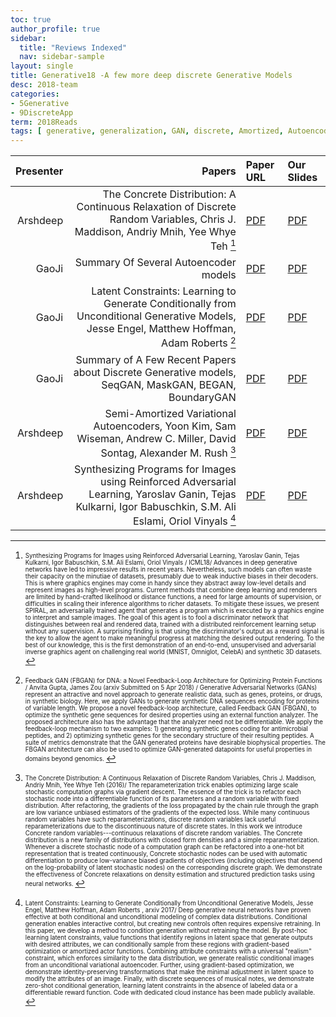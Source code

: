 ```yaml
---
toc: true
author_profile: true
sidebar:
  title: "Reviews Indexed"
  nav: sidebar-sample
layout: single
title: Generative18 -A few more deep discrete Generative Models
desc: 2018-team
categories:
- 5Generative
- 9DiscreteApp
term: 2018Reads
tags: [ generative, generalization, GAN, discrete, Amortized, Autoencoder, Variational, program]
---
```


| Presenter | Papers | Paper URL| Our Slides |
| -----: | ---------------------------: | :----- | :----- |
|  Arshdeep| The Concrete Distribution: A Continuous Relaxation of Discrete Random Variables, Chris J. Maddison, Andriy Mnih, Yee Whye Teh [^1] | [PDF](https://arxiv.org/abs/1611.00712) |  [PDF]({{site.baseurl}}/MoreTalksTeam/Arsh/DEEP-07162018-Gumbel-Softmax.pdf) | 
| GaoJi | Summary Of Several Autoencoder models  | [PDF]() |  [PDF]({{site.baseurl}}/MoreTalksTeam/Ji/JiAutoencoderNNs.pdf) | 
| GaoJi | Latent Constraints: Learning to Generate Conditionally from Unconditional Generative Models, Jesse Engel, Matthew Hoffman, Adam Roberts [^3] | [PDF](https://arxiv.org/abs/1711.05772) |  [PDF]({{site.baseurl}}/MoreTalksTeam/Ji/JIConditionalGEN.pdf) | 
| GaoJi |  Summary of A Few Recent Papers about Discrete Generative models, SeqGAN, MaskGAN, BEGAN, BoundaryGAN| [PDF]() |  [PDF]({{site.baseurl}}/MoreTalksTeam/Ji/JIDiscreteGAN.pdf) | 
| Arshdeep |  Semi-Amortized Variational Autoencoders, Yoon Kim, Sam Wiseman, Andrew C. Miller, David Sontag, Alexander M. Rush [^4] | [PDF](https://arxiv.org/abs/1802.02550) |  [PDF]({{site.baseurl}}/MoreTalksTeam/Arsh/DEEP-07172018-semi-amoritzed-VAE.pdf) | 
| Arshdeep | Synthesizing Programs for Images using Reinforced Adversarial Learning, Yaroslav Ganin, Tejas Kulkarni, Igor Babuschkin, S.M. Ali Eslami, Oriol Vinyals [^5] | [PDF](https://arxiv.org/abs/1804.01118) |  [PDF]({{site.baseurl}}/MoreTalksTeam/Arsh/DEEP-07312018-ImageSythesisProgramming.pdf) | 


<!--excerpt.start-->

[^1]: <sub><sup> Synthesizing Programs for Images using Reinforced Adversarial Learning, Yaroslav Ganin, Tejas Kulkarni, Igor Babuschkin, S.M. Ali Eslami, Oriol Vinyals / ICML18/ Advances in deep generative networks have led to impressive results in recent years. Nevertheless, such models can often waste their capacity on the minutiae of datasets, presumably due to weak inductive biases in their decoders. This is where graphics engines may come in handy since they abstract away low-level details and represent images as high-level programs. Current methods that combine deep learning and renderers are limited by hand-crafted likelihood or distance functions, a need for large amounts of supervision, or difficulties in scaling their inference algorithms to richer datasets. To mitigate these issues, we present SPIRAL, an adversarially trained agent that generates a program which is executed by a graphics engine to interpret and sample images. The goal of this agent is to fool a discriminator network that distinguishes between real and rendered data, trained with a distributed reinforcement learning setup without any supervision. A surprising finding is that using the discriminator's output as a reward signal is the key to allow the agent to make meaningful progress at matching the desired output rendering. To the best of our knowledge, this is the first demonstration of an end-to-end, unsupervised and adversarial inverse graphics agent on challenging real world (MNIST, Omniglot, CelebA) and synthetic 3D datasets. </sup></sub>


[^2]: <sub><sup>  Semi-Amortized Variational Autoencoders, Yoon Kim, Sam Wiseman, Andrew C. Miller, David Sontag, Alexander M. Rush / ICML 2018/ Amortized variational inference (AVI) replaces instance-specific local inference with a global inference network. While AVI has enabled efficient training of deep generative models such as variational autoencoders (VAE), recent empirical work suggests that inference networks can produce suboptimal variational parameters. We propose a hybrid approach, to use AVI to initialize the variational parameters and run stochastic variational inference (SVI) to refine them. Crucially, the local SVI procedure is itself differentiable, so the inference network and generative model can be trained end-to-end with gradient-based optimization. This semi-amortized approach enables the use of rich generative models without experiencing the posterior-collapse phenomenon common in training VAEs for problems like text generation. Experiments show this approach outperforms strong autoregressive and variational baselines on standard text and image datasets.


[^3]: <sub><sup>  Feedback GAN (FBGAN) for DNA: a Novel Feedback-Loop Architecture for Optimizing Protein Functions / Anvita Gupta, James Zou (arxiv Submitted on 5 Apr 2018) / Generative Adversarial Networks (GANs) represent an attractive and novel approach to generate realistic data, such as genes, proteins, or drugs, in synthetic biology. Here, we apply GANs to generate synthetic DNA sequences encoding for proteins of variable length. We propose a novel feedback-loop architecture, called Feedback GAN (FBGAN), to optimize the synthetic gene sequences for desired properties using an external function analyzer. The proposed architecture also has the advantage that the analyzer need not be differentiable. We apply the feedback-loop mechanism to two examples: 1) generating synthetic genes coding for antimicrobial peptides, and 2) optimizing synthetic genes for the secondary structure of their resulting peptides. A suite of metrics demonstrate that the GAN generated proteins have desirable biophysical properties. The FBGAN architecture can also be used to optimize GAN-generated datapoints for useful properties in domains beyond genomics. </sup></sub>



[^4]: <sub><sup> The Concrete Distribution: A Continuous Relaxation of Discrete Random Variables, Chris J. Maddison, Andriy Mnih, Yee Whye Teh (2016)/ The reparameterization trick enables optimizing large scale stochastic computation graphs via gradient descent. The essence of the trick is to refactor each stochastic node into a differentiable function of its parameters and a random variable with fixed distribution. After refactoring, the gradients of the loss propagated by the chain rule through the graph are low variance unbiased estimators of the gradients of the expected loss. While many continuous random variables have such reparameterizations, discrete random variables lack useful reparameterizations due to the discontinuous nature of discrete states. In this work we introduce Concrete random variables---continuous relaxations of discrete random variables. The Concrete distribution is a new family of distributions with closed form densities and a simple reparameterization. Whenever a discrete stochastic node of a computation graph can be refactored into a one-hot bit representation that is treated continuously, Concrete stochastic nodes can be used with automatic differentiation to produce low-variance biased gradients of objectives (including objectives that depend on the log-probability of latent stochastic nodes) on the corresponding discrete graph. We demonstrate the effectiveness of Concrete relaxations on density estimation and structured prediction tasks using neural networks. </sup></sub>


[^5]: <sub><sup> Latent Constraints: Learning to Generate Conditionally from Unconditional Generative Models, Jesse Engel, Matthew Hoffman, Adam Roberts , arxiv 2017/ Deep generative neural networks have proven effective at both conditional and unconditional modeling of complex data distributions. Conditional generation enables interactive control, but creating new controls often requires expensive retraining. In this paper, we develop a method to condition generation without retraining the model. By post-hoc learning latent constraints, value functions that identify regions in latent space that generate outputs with desired attributes, we can conditionally sample from these regions with gradient-based optimization or amortized actor functions. Combining attribute constraints with a universal "realism" constraint, which enforces similarity to the data distribution, we generate realistic conditional images from an unconditional variational autoencoder. Further, using gradient-based optimization, we demonstrate identity-preserving transformations that make the minimal adjustment in latent space to modify the attributes of an image. Finally, with discrete sequences of musical notes, we demonstrate zero-shot conditional generation, learning latent constraints in the absence of labeled data or a differentiable reward function. Code with dedicated cloud instance has been made publicly available. </sup></sub>